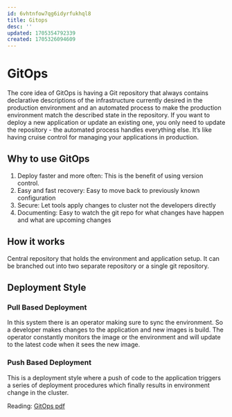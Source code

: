 ```yaml
---
id: 6vhtnfow7qg6idyrfukhql8
title: Gitops
desc: ''
updated: 1705354792339
created: 1705326094609
---
```

# GitOps

The core idea of GitOps is having a Git repository that always contains declarative descriptions of the infrastructure currently desired in the production environment and an automated process to make the production environment match the described state in the repository. If you want to deploy a new application or update an existing one, you only need to update the repository - the automated process handles everything else. It’s like having cruise control for managing your applications in production.

## Why to use GitOps
1. Deploy faster and more often: This is the benefit of using version control. 
2. Easy and fast recovery: Easy to move back to previously known configuration
3. Secure: Let tools apply changes to cluster not the developers directly
4. Documenting: Easy to watch the git repo for what changes have happen and what are upcoming changes

## How it works
Central repository that holds the environment and application setup. It can be branched out into two separate repository or a single git repository. 

## Deployment Style
### Pull Based Deployment
In this system there is an operator making sure to sync the environment. So a developer makes changes to the application and new images is build. The operator constantly monitors the image or the environment and will update to the latest code when it sees the new image.

### Push Based Deployment
This is a deployment style where a push of code to the application triggers a series of deployment procedures which finally results in environment change in the cluster.


Reading:
[GitOps pdf](./gitops.pdf)
